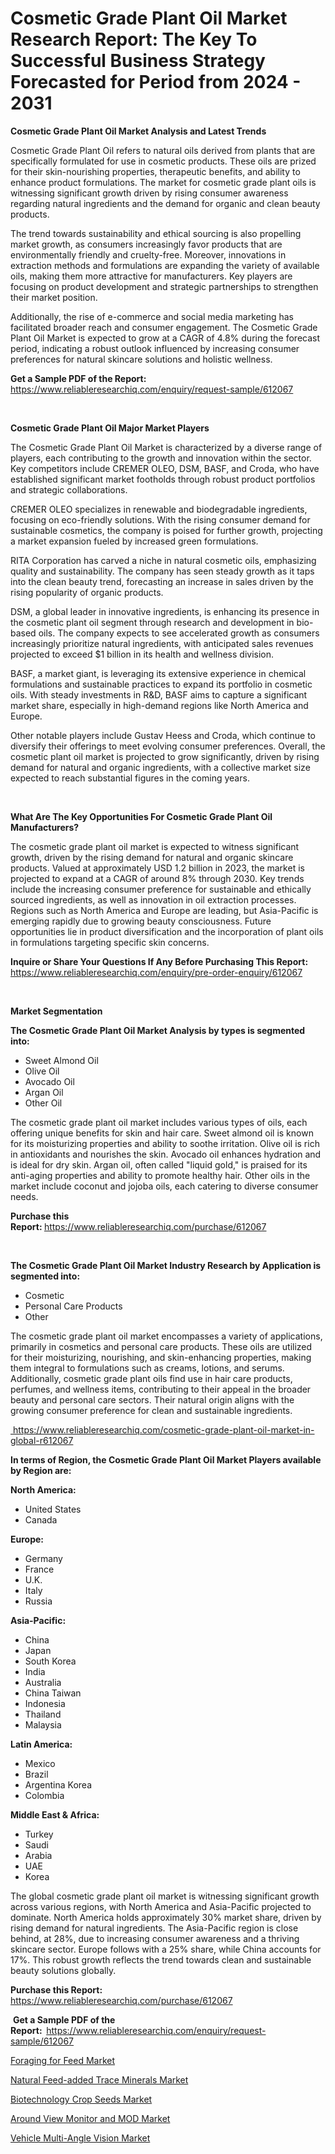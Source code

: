 <p><h1>Cosmetic Grade Plant Oil Market Research Report: The Key To Successful Business Strategy Forecasted for Period from 2024 - 2031</h1></p><p><strong>Cosmetic Grade Plant Oil Market Analysis and Latest Trends</strong></p>
<p><p>Cosmetic Grade Plant Oil refers to natural oils derived from plants that are specifically formulated for use in cosmetic products. These oils are prized for their skin-nourishing properties, therapeutic benefits, and ability to enhance product formulations. The market for cosmetic grade plant oils is witnessing significant growth driven by rising consumer awareness regarding natural ingredients and the demand for organic and clean beauty products. </p><p>The trend towards sustainability and ethical sourcing is also propelling market growth, as consumers increasingly favor products that are environmentally friendly and cruelty-free. Moreover, innovations in extraction methods and formulations are expanding the variety of available oils, making them more attractive for manufacturers. Key players are focusing on product development and strategic partnerships to strengthen their market position. </p><p>Additionally, the rise of e-commerce and social media marketing has facilitated broader reach and consumer engagement. The Cosmetic Grade Plant Oil Market is expected to grow at a CAGR of 4.8% during the forecast period, indicating a robust outlook influenced by increasing consumer preferences for natural skincare solutions and holistic wellness.</p></p>
<p><strong>Get a Sample PDF of the Report:&nbsp;</strong> <a href="https://www.reliableresearchiq.com/enquiry/request-sample/612067?utm_campaign=1088&utm_medium=2&utm_source=Github&utm_content=ia&utm_term=10122024&utm_id=cosmetic-grade-plant-oil">https://www.reliableresearchiq.com/enquiry/request-sample/612067</a></p>
<p>&nbsp;</p>
<p><strong>Cosmetic Grade Plant Oil Major Market Players</strong></p>
<p><p>The Cosmetic Grade Plant Oil Market is characterized by a diverse range of players, each contributing to the growth and innovation within the sector. Key competitors include CREMER OLEO, DSM, BASF, and Croda, who have established significant market footholds through robust product portfolios and strategic collaborations.</p><p>CREMER OLEO specializes in renewable and biodegradable ingredients, focusing on eco-friendly solutions. With the rising consumer demand for sustainable cosmetics, the company is poised for further growth, projecting a market expansion fueled by increased green formulations.</p><p>RITA Corporation has carved a niche in natural cosmetic oils, emphasizing quality and sustainability. The company has seen steady growth as it taps into the clean beauty trend, forecasting an increase in sales driven by the rising popularity of organic products.</p><p>DSM, a global leader in innovative ingredients, is enhancing its presence in the cosmetic plant oil segment through research and development in bio-based oils. The company expects to see accelerated growth as consumers increasingly prioritize natural ingredients, with anticipated sales revenues projected to exceed $1 billion in its health and wellness division.</p><p>BASF, a market giant, is leveraging its extensive experience in chemical formulations and sustainable practices to expand its portfolio in cosmetic oils. With steady investments in R&D, BASF aims to capture a significant market share, especially in high-demand regions like North America and Europe.</p><p>Other notable players include Gustav Heess and Croda, which continue to diversify their offerings to meet evolving consumer preferences. Overall, the cosmetic plant oil market is projected to grow significantly, driven by rising demand for natural and organic ingredients, with a collective market size expected to reach substantial figures in the coming years.</p></p>
<p>&nbsp;</p>
<p><strong>What Are The Key Opportunities For Cosmetic Grade Plant Oil Manufacturers?</strong></p>
<p><p>The cosmetic grade plant oil market is expected to witness significant growth, driven by the rising demand for natural and organic skincare products. Valued at approximately USD 1.2 billion in 2023, the market is projected to expand at a CAGR of around 8% through 2030. Key trends include the increasing consumer preference for sustainable and ethically sourced ingredients, as well as innovation in oil extraction processes. Regions such as North America and Europe are leading, but Asia-Pacific is emerging rapidly due to growing beauty consciousness. Future opportunities lie in product diversification and the incorporation of plant oils in formulations targeting specific skin concerns.</p></p>
<p><strong>Inquire or Share Your Questions If Any Before Purchasing This Report:</strong> <a href="https://www.reliableresearchiq.com/enquiry/pre-order-enquiry/612067?utm_campaign=1088&utm_medium=2&utm_source=Github&utm_content=ia&utm_term=10122024&utm_id=cosmetic-grade-plant-oil">https://www.reliableresearchiq.com/enquiry/pre-order-enquiry/612067</a></p>
<p>&nbsp;</p>
<p><strong>Market Segmentation</strong></p>
<p><strong>The Cosmetic Grade Plant Oil Market Analysis by types is segmented into:</strong></p>
<p><ul><li>Sweet Almond Oil</li><li>Olive Oil</li><li>Avocado Oil</li><li>Argan Oil</li><li>Other Oil</li></ul></p>
<p><p>The cosmetic grade plant oil market includes various types of oils, each offering unique benefits for skin and hair care. Sweet almond oil is known for its moisturizing properties and ability to soothe irritation. Olive oil is rich in antioxidants and nourishes the skin. Avocado oil enhances hydration and is ideal for dry skin. Argan oil, often called "liquid gold," is praised for its anti-aging properties and ability to promote healthy hair. Other oils in the market include coconut and jojoba oils, each catering to diverse consumer needs.</p></p>
<p><strong>Purchase this Report:&nbsp;</strong><a href="https://www.reliableresearchiq.com/purchase/612067?utm_campaign=1088&utm_medium=2&utm_source=Github&utm_content=ia&utm_term=10122024&utm_id=cosmetic-grade-plant-oil">https://www.reliableresearchiq.com/purchase/612067</a></p>
<p>&nbsp;</p>
<p><strong>The Cosmetic Grade Plant Oil Market Industry Research by Application is segmented into:</strong></p>
<p><ul><li>Cosmetic</li><li>Personal Care Products</li><li>Other</li></ul></p>
<p><p>The cosmetic grade plant oil market encompasses a variety of applications, primarily in cosmetics and personal care products. These oils are utilized for their moisturizing, nourishing, and skin-enhancing properties, making them integral to formulations such as creams, lotions, and serums. Additionally, cosmetic grade plant oils find use in hair care products, perfumes, and wellness items, contributing to their appeal in the broader beauty and personal care sectors. Their natural origin aligns with the growing consumer preference for clean and sustainable ingredients.</p></p>
<p><a href="https://www.reliableresearchiq.com/cosmetic-grade-plant-oil-market-in-global-r612067?utm_campaign=1088&utm_medium=2&utm_source=Github&utm_content=ia&utm_term=10122024&utm_id=cosmetic-grade-plant-oil">&nbsp;https://www.reliableresearchiq.com/cosmetic-grade-plant-oil-market-in-global-r612067</a></p>
<p><strong>In terms of Region, the Cosmetic Grade Plant Oil Market Players available by Region are:</strong></p>
<p>
    <p> <strong> North America: </strong>
        <ul>
            <li>United States</li>
            <li>Canada</li>
        </ul>
        </p> 
    <p> <strong> Europe: </strong>
        <ul>
            <li>Germany</li>
            <li>France</li>
            <li>U.K.</li>
            <li>Italy</li>
            <li>Russia</li>
        </ul>
        </p> 
    <p> <strong> Asia-Pacific: </strong>
        <ul>
            <li>China</li>
            <li>Japan</li>
            <li>South Korea</li>
            <li>India</li>
            <li>Australia</li>
            <li>China Taiwan</li>
            <li>Indonesia</li>
            <li>Thailand</li>
            <li>Malaysia</li>
        </ul>
        </p> 
    <p> <strong> Latin America: </strong>
        <ul>
            <li>Mexico</li>
            <li>Brazil</li>
            <li>Argentina Korea</li>
            <li>Colombia</li>
        </ul>
        </p> 
    <p> <strong> Middle East & Africa: </strong>
        <ul>
            <li>Turkey</li>
            <li>Saudi</li>
            <li>Arabia</li>
            <li>UAE</li>
            <li>Korea</li>
        </ul>
    </p>
    </p>
<p><p>The global cosmetic grade plant oil market is witnessing significant growth across various regions, with North America and Asia-Pacific projected to dominate. North America holds approximately 30% market share, driven by rising demand for natural ingredients. The Asia-Pacific region is close behind, at 28%, due to increasing consumer awareness and a thriving skincare sector. Europe follows with a 25% share, while China accounts for 17%. This robust growth reflects the trend towards clean and sustainable beauty solutions globally.</p></p>
<p><strong>Purchase this Report: </strong><a href="https://www.reliableresearchiq.com/purchase/612067?utm_campaign=1088&utm_medium=2&utm_source=Github&utm_content=ia&utm_term=10122024&utm_id=cosmetic-grade-plant-oil">https://www.reliableresearchiq.com/purchase/612067</a></p>
<p>&nbsp;<strong>Get a Sample PDF of the Report:&nbsp;&nbsp;</strong><a href="https://www.reliableresearchiq.com/enquiry/request-sample/612067?utm_campaign=1088&utm_medium=2&utm_source=Github&utm_content=ia&utm_term=10122024&utm_id=cosmetic-grade-plant-oil">https://www.reliableresearchiq.com/enquiry/request-sample/612067</a></p>
<p><strong></strong></p>
<p><p><a href="https://www.linkedin.com/pulse/growth-revenue-projections-foraging-feed-market-95-cagr-from-pa4le?utm_campaign=1088&utm_medium=2&utm_source=Github&utm_content=ia&utm_term=10122024&utm_id=cosmetic-grade-plant-oil">Foraging for Feed Market</a></p><p><a href="https://www.linkedin.com/pulse/valuation-production-cost-growth-factors-natural-feed-added-cqu0e?utm_campaign=1088&utm_medium=2&utm_source=Github&utm_content=ia&utm_term=10122024&utm_id=cosmetic-grade-plant-oil">Natural Feed-added Trace Minerals Market</a></p><p><a href="https://www.linkedin.com/pulse/biotechnology-crop-seeds-market-revenue-projections-projected-fs3se?utm_campaign=1088&utm_medium=2&utm_source=Github&utm_content=ia&utm_term=10122024&utm_id=cosmetic-grade-plant-oil">Biotechnology Crop Seeds Market</a></p><p><a href="https://www.linkedin.com/pulse/global-around-view-monitor-mod-market-outlook-growth-trends-diu8f?utm_campaign=1088&utm_medium=2&utm_source=Github&utm_content=ia&utm_term=10122024&utm_id=cosmetic-grade-plant-oil">Around View Monitor and MOD Market</a></p><p><a href="https://www.linkedin.com/pulse/key-drivers-vehicle-multi-angle-vision-markets-projected-oiimf?utm_campaign=1088&utm_medium=2&utm_source=Github&utm_content=ia&utm_term=10122024&utm_id=cosmetic-grade-plant-oil">Vehicle Multi-Angle Vision Market</a></p></p>